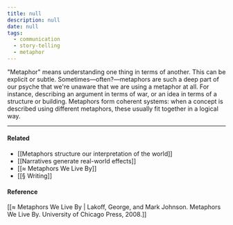 ```yaml
---
title: null
description: null
date: null
tags:
  - communication
  - story-telling
  - metaphor
---
```


"Metaphor" means understanding one thing in terms of another. This can be explicit or subtle. Sometimes—often?—metaphors are such a deep part of our psyche that we're unaware that we are using a metaphor at all. For instance, describing an argument in terms of war, or an idea in terms of a structure or building. Metaphors form coherent systems: when a concept is described using different metaphors, these usually fit together in a logical way.

---

#### Related

- [[Metaphors structure our interpretation of the world]]
- [[Narratives generate real-world effects]]
- [[≈ Metaphors We Live By]]
- [[§ Writing]]

#### Reference

[[≈ Metaphors We Live By | Lakoff, George, and Mark Johnson. Metaphors We Live By. University of Chicago Press, 2008.]]
